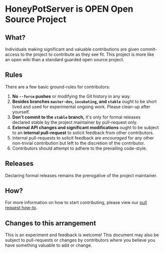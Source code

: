 # HoneyPotServer is OPEN Open Source Project

## What?

Individuals making significant and valuable contributions are given commit-access to the project to contribute as they see fit. This project is more like an open wiki than a standard guarded open source project.

## Rules

There are a few basic ground-rules for contributors:

1. **No `--force` pushes** or modifying the Git history in any way.
2. **Besides branches `master-dev`, `incubating`, and `stable`** ought to be short lived and used for experimental ongoing work. Please clean-up after yourself.
3. **Don't commit to the `stable` branch,** it's only for formal releases declared stable by the project maintainer by pull-request only.
4. **External API changes and significant modifications** ought to be subject to an **internal pull-request** to solicit feedback from other contributors.
5. Internal pull-requests to solicit feedback are *encouraged* for any other non-trivial contribution but left to the discretion of the contributor.
6. Contributors should attempt to adhere to the prevailing code-style.

## Releases

Declaring formal releases remains the prerogative of the project maintainer.

## How?

For more information on how to start contributing, please view our [pull request how-to](https://github.com/TheAmeliaDeWitt/HoneyPotServer/wiki/PR-Handling).

## Changes to this arrangement

This is an experiment and feedback is welcome! This document may also be subject to pull-requests or changes by contributors where you believe you have something valuable to add or change.
